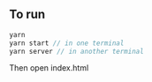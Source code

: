 ## To run
```js
yarn
yarn start // in one terminal
yarn server // in another terminal
```

Then open index.html
